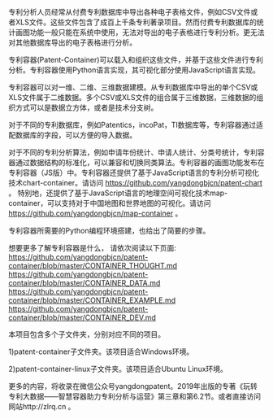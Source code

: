 专利分析人员经常从付费专利数据库中导出各种电子表格文件，例如CSV文件或者XLS文件。这些文件包含了成百上千条专利著录项目。然而付费专利数据库的统计画图功能一般只能在系统中使用，无法对导出的电子表格进行专利分析。更无法对其他数据库导出的电子表格进行分析。

专利容器(Patent-Container)可以载入和组织这些文件，并基于这些文件进行专利分析。专利容器使用Python语言实现，其可视化部分使用JavaScript语言实现。

专利容器可以对一维、二维、三维数据建模。从专利数据库中导出的单个CSV或XLS文件属于二维数据。多个CSV或XLS文件的组合属于三维数据，三维数据的组织方式可以是数据立方体，或者是技术分支树。

对于不同的专利数据库，例如Patentics，incoPat，TI数据库等，专利容器通过适配数据库的字段，可以方便的导入数据。

对于不同的专利分析算法，例如申请年份统计、申请人统计、分类号统计，专利容器通过数据结构的标准化，可以兼容和切换同类算法。专利容器的画图功能发布在专利容器（JS版）中。专利容器还提供了基于JavaScript语言的专利分析可视化技术chart-container。请访问 https://github.com/yangdongbjcn/patent-chart 。
特别地，还提供了基于JavaScript语言的地理空间可视化技术map-container，可以支持对于中国地图和世界地图的可视化。请访问 https://github.com/yangdongbjcn/map-container 。

专利容器所需要的Python编程环境搭建，也给出了简要的步骤。

想要更多了解专利容器是什么，
请依次阅读以下页面:
https://github.com/yangdongbjcn/patent-container/blob/master/CONTAINER_THOUGHT.md 
https://github.com/yangdongbjcn/patent-container/blob/master/CONTAINER_DATA.md
https://github.com/yangdongbjcn/patent-container/blob/master/CONTAINER_EXAMPLE.md
https://github.com/yangdongbjcn/patent-container/blob/master/CONTAINER_DEV.md

本项目包含多个子文件夹，分别对应不同的项目。

1)patent-container子文件夹。该项目适合Windows环境。

2)patent-container-linux子文件夹。该项目适合Ubuntu Linux环境。

更多的内容，将收录在微信公众号yangdongpatent。2019年出版的专著《玩转专利大数据——智慧容器助力专利分析与运营》第三章和第6.2节。或者直接访问网站http://zlrq.cn 。

